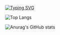 [![Typing SVG](https://readme-typing-svg.herokuapp.com?font=Fira+Code&duration=3000&pause=1000&color=006AFE&vCenter=true&repeat=false&width=435&lines=Hello+there!+%F0%9F%87%B7%F0%9F%87%BA;I'm+Askar+%E2%99%A1;t.me%2Fa_s_k_a_rr)](https://git.io/typing-svg)

![Top Langs](https://github-readme-stats.vercel.app/api/top-langs/?username=askarkasimov&layout=compact&theme=transparent&custom_title=My%20Public%20Top)

![Anurag's GitHub stats](https://github-readme-stats.vercel.app/api?username=askarkasimov&show_icons=true&count_private=true&theme=transparent&custom_title=My%20GitHub%20Stats&hide=prs,issues,contribs)
